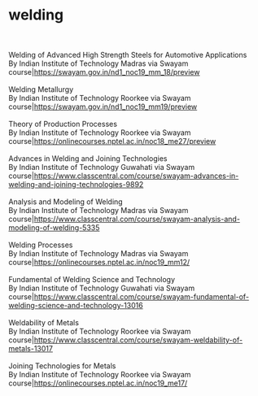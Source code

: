 # welding<br><br>

Welding of Advanced High Strength Steels for Automotive Applications<br>By Indian Institute of Technology Madras via Swayam<br>course|https://swayam.gov.in/nd1_noc19_mm_18/preview<br><br>
Welding Metallurgy<br>By Indian Institute of Technology Roorkee via Swayam<br>course|https://swayam.gov.in/nd1_noc19_mm19/preview<br><br>
Theory of Production Processes<br>By Indian Institute of Technology Roorkee via Swayam<br>course|https://onlinecourses.nptel.ac.in/noc18_me27/preview<br><br>
Advances in Welding and Joining Technologies<br>By Indian Institute of Technology Guwahati via Swayam<br>course|https://www.classcentral.com/course/swayam-advances-in-welding-and-joining-technologies-9892<br><br>
Analysis and Modeling of Welding<br>By Indian Institute of Technology Madras via Swayam<br>course|https://www.classcentral.com/course/swayam-analysis-and-modeling-of-welding-5335<br><br>
Welding Processes<br>By Indian Institute of Technology Madras via Swayam<br>course|https://onlinecourses.nptel.ac.in/noc19_mm12/<br><br>
Fundamental of Welding Science and Technology<br>By Indian Institute of Technology Guwahati via Swayam<br>course|https://www.classcentral.com/course/swayam-fundamental-of-welding-science-and-technology-13016<br><br>
Weldability of Metals<br>By Indian Institute of Technology Roorkee via Swayam<br>course|https://www.classcentral.com/course/swayam-weldability-of-metals-13017<br><br>
Joining Technologies for Metals<br>By Indian Institute of Technology Roorkee via Swayam<br>course|https://onlinecourses.nptel.ac.in/noc19_me17/<br><br>
